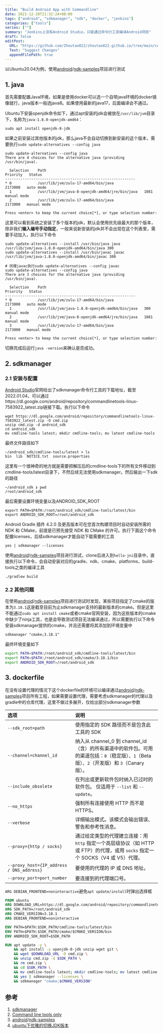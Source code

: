```yaml
---
title: "Build Android App with Commandline"
date: 2021-12-20T21:32:24+08:00
tags: ["android", "sdkmanager", "ndk", "docker", "jenkins"]
categories: ["tools"]
series: [""]
summary: "Jenkins上没有Android Studio，只能通过命令行工具编译Android项目"
draft: false
editPost:
  URL: "https://github.com/Zhoutao822/zhoutao822.github.io/tree/main/content/"
  Text: "Suggest Changes"
  appendFilePath: true 
---
```


以Ubuntu20.04为例，使用[android](https://github.com/android)/[ndk-samples](https://github.com/android/ndk-samples)项目进行测试

## 1. java

首先需要配置Java环境，如果是使用docker可以选一个自带java环境的docker镜像就行，java版本一般选java8。如果使用最新的java17，后面编译会不通过。

Ubuntu下安装openjdk命令如下，通过apt安装的jdk会被放在`/usr/lib/jvm`目录下，名称为`java-1.8.0-openjdk-amd64`：

```shell
sudo apt install openjdk-8-jdk    
```

如果之前安装过其他版本的jdk，那么java不会自动切换到新安装的这个版本，需要执行`sudo update-alternatives --config java`

```
sudo update-alternatives --config java                                                                             
There are 4 choices for the alternative java (providing /usr/bin/java).

  Selection    Path                                             Priority   Status
------------------------------------------------------------
* 0            /usr/lib/jvm/zulu-17-amd64/bin/java              2173000   auto mode
  1            /usr/lib/jvm/java-8-openjdk-amd64/jre/bin/java   1081      manual mode
  2            /usr/lib/jvm/zulu-17-amd64/bin/java              2173000   manual mode

Press <enter> to keep the current choice[*], or type selection number: 
```

这里可以看到系统之安装了多个版本的jdk，默认会使用优先级最大的那个版本，除非我们**输入编号手动指定**，一般来说新安装的jdk并不会出现在这个列表里，需要手动加入，执行以下命令

```shell
sudo update-alternatives --install /usr/bin/java java /usr/lib/jvm/java-1.8.0-openjdk-amd64/bin/java 300
sudo update-alternatives --install /usr/bin/javac javac /usr/lib/jvm/java-1.8.0-openjdk-amd64/bin/javac 300
```

```shell
# 同理javac执行sudo update-alternatives --config javac 
sudo update-alternatives --config java               
There are 3 choices for the alternative java (providing /usr/bin/java).

  Selection    Path                                            Priority   Status
------------------------------------------------------------
* 0            /usr/lib/jvm/zulu-17-amd64/bin/java              2173000   auto mode
  1            /usr/lib/jvm/java-1.8.0-openjdk-amd64/bin/java   300       manual mode
  2            /usr/lib/jvm/java-8-openjdk-amd64/jre/bin/java   1081      manual mode
  3            /usr/lib/jvm/zulu-17-amd64/bin/java              2173000   manual mode

Press <enter> to keep the current choice[*], or type selection number: 
```

切换完成后运行`java -version`来确认是否成功。

## 2. sdkmanager 

### 2.1 安装与配置

[Android Studio](https://developer.android.com/studio)官网给出了sdkmanager命令行工具的下载地址，截至2022.01.04，可以通过https://dl.google.com/android/repository/commandlinetools-linux-7583922_latest.zip链接下载。执行以下命令

```shell
wget https://dl.google.com/android/repository/commandlinetools-linux-7583922_latest.zip -O cmd.zip
unzip cmd.zip -d android_sdk
cd android_sdk
mv cmdline-tools latest; mkdir cmdline-tools; mv latest cmdline-tools
```

最终文件路径如下

```shell
~/android_sdk/cmdline-tools/latest > ls
bin  lib  NOTICE.txt  source.properties
```

这里有一个很神奇的地方就是需要把解压后的cmdline-tools下的所有文件移动到cmdline-tools/latest目录下，不然后续无法使用sdkmanager。然后输出一下sdk的路径

```shell
~/android_sdk ❯ pwd
/root/android_sdk
```

最后需要设置环境变量以及ANDROID_SDK_ROOT

```shell
export PATH=$PATH:/root/android_sdk/cmdline-tools/latest/bin
export ANDROID_SDK_ROOT=/root/android_sdk
```

Android Gradle 插件 4.2.0 及更高版本可在您首次构建项目时自动安装所需的 NDK 和 CMake，前提是已预先接受 NDK 和 CMake 的许可。执行下面这个命令配置licenses，后续sdkmanager才能自动下载需要的工具

```shell
yes | sdkmanager --licenses
```

使用[android](https://github.com/android)/[ndk-samples](https://github.com/android/ndk-samples)项目进行测试，clone后进入到`hello-jni`目录中，直接执行以下命令，会自动安装对应的gradle、ndk、cmake、platforms、build-tools之类的编译工具

```shell
./gradlew build
```

### 2.2 其他问题

在使用[android](https://github.com/android)/[ndk-samples](https://github.com/android/ndk-samples)项目进行测试时发现，某些项目指定了cmake的版本为`3.18.1`这是截至目前为止sdkmanager支持的最新版本的cmake。但是这里不能通过`sudo apt install cmake`或者cmake官网安装，因为这些版本的cmake中缺少了ninja工具，也是会导致测试项目无法编译通过，所以需要执行以下命令安装sdkmanager提供的cmake，并且还需要将其添加到环境变量中

```shell
sdkmanager "cmake;3.18.1"
```

最终环境变量如下

```bash
export PATH=$PATH:/root/android_sdk/cmdline-tools/latest/bin
export PATH=$PATH:/root/android_sdk/cmake/3.18.1/bin
export ANDROID_SDK_ROOT=/root/android_sdk
```

## 3. dockerfile

在没有设置代理的情况下这个dockerfile的环境可以编译通过[android](https://github.com/android)/[ndk-samples](https://github.com/android/ndk-samples)项目所有工程，如果需要设置代理，需要考虑sdkmanager的代理以及gradle中的仓库代理，这里不做过多展开，仅给出部分sdkmanager参数

| 选项                                      | 说明                                                         |
| :---------------------------------------- | :----------------------------------------------------------- |
| `--sdk_root=path`                         | 使用指定的 SDK 路径而不是包含此工具的 SDK                    |
| `--channel=channel_id`                    | 纳入从 channel_0 到 channel_id（含）的所有渠道中的软件包。可用的渠道包括：`0`（稳定版）、`1`（Beta 版）、`2`（开发版）和 `3`（Canary 版）。 |
| `--include_obsolete`                      | 在列出或更新软件包时纳入已过时的软件包。 仅适用于 `--list` 和 `--update`。 |
| `--no_https`                              | 强制所有连接使用 HTTP 而不是 HTTPS。                         |
| `--verbose`                               | 详细输出模式。该模式会输出错误、警告和参考性消息。           |
| `--proxy={http / socks}`                  | 通过给定类型的代理建立连接：用 `http` 指定一个高层级协议（如 HTTP 或 FTP）的代理，或用 `socks` 指定一个 SOCKS（V4 或 V5）代理。 |
| `--proxy_host={IP_address / DNS_address}` | 要使用的代理的 IP 或 DNS 地址。                              |
| `--proxy_port=port_number`                | 要连接到的代理端口号。                                       |

`ARG DEBIAN_FRONTEND=noninteractive`避免`apt update/install`时弹出选择框

```dockerfile
FROM ubuntu
ARG DOWNLOAD_URL=https://dl.google.com/android/repository/commandlinetools-linux-7583922_latest.zip
ARG SDK_PATH=/root/android_sdk
ARG CMAKE_VERSION=3.18.1
ARG DEBIAN_FRONTEND=noninteractive

ENV PATH=$PATH:$SDK_PATH/cmdline-tools/latest/bin
ENV PATH=$PATH:$SDK_PATH/cmake/$CMAKE_VERSION/bin
ENV ANDROID_SDK_ROOT=$SDK_PATH

RUN apt update -y \
    && apt install -y openjdk-8-jdk unzip wget git \
    && wget $DOWNLOAD_URL -O cmd.zip \
    && unzip cmd.zip -d $SDK_PATH \
    && rm cmd.zip \
    && cd $SDK_PATH \
    && mv cmdline-tools latest; mkdir cmdline-tools; mv latest cmdline-tools \
    && yes | sdkmanager --licenses \
    && sdkmanager "cmake;$CMAKE_VERSION"
```

## 参考

1. [sdkmanager](https://developer.android.com/studio/command-line/sdkmanager)
2. [Command line tools only](https://developer.android.com/studio)
3. [android](https://github.com/android)/[ndk-samples](https://github.com/android/ndk-samples)
4. [ubuntu下优雅的切换JDK版本](https://zhuanlan.zhihu.com/p/25896283)

